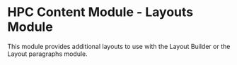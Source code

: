 HPC Content Module - Layouts Module
=============================================

This module provides additional layouts to use with the Layout Builder or the
Layout paragraphs module.

